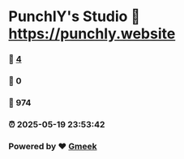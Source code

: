 # PunchlY's Studio :link: https://punchly.website 
### :page_facing_up: [4](https://punchly.website/tag.html) 
### :speech_balloon: 0 
### :hibiscus: 974 
### :alarm_clock: 2025-05-19 23:53:42 
### Powered by :heart: [Gmeek](https://github.com/Meekdai/Gmeek)
